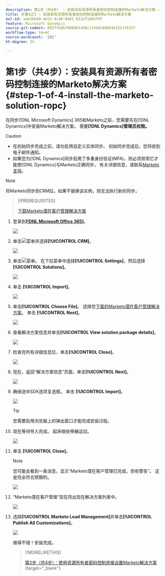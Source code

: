 ```yaml
---
description: 第1步（共4步） — 安装具有资源所有者密码控制连接的Marketo解决方案 — Marketo文档 — 产品文档
title: 步骤4之1 — 安装具有资源所有者密码控制连接的Marketo解决方案
exl-id: aab3bbb8-4e52-4c40-94d1-631af1d63f9f
feature: Microsoft Dynamics
source-git-commit: 0d37fbdb7d08901458c1744dc68893e155176327
workflow-type: tm+mt
source-wordcount: '282'
ht-degree: 2%

---
```


# 第1步（共4步）：安装具有资源所有者密码控制连接的Marketo解决方案 {#step-1-of-4-install-the-marketo-solution-ropc}

在同步[!DNL Microsoft Dynamics] 365和Marketo之前，您需要先在[!DNL Dynamics]中安装Marketo解决方案。 需要&#x200B;**[!DNL Dynamics]管理员权限。**

>[!CAUTION]
>
>* 在初始同步完成之前，请勿启用自定义实体同步。 初始同步完成后，您将收到电子邮件通知。
>* 如果您为[!DNL Dynamics]同步启用了多重身份验证(MFA)，则必须禁用它才能使[!DNL Dynamics]与Marketo正确同步。 有关详细信息，请联系[Marketo支持](https://nation.marketo.com/t5/Support/ct-p/Support)。

>[!NOTE]
>
>将Marketo同步到CRM后，如果不替换该实例，则无法执行新的同步。

>[!PREREQUISITES]
>
>[下载Marketo潜在客户管理解决方案](/help/marketo/product-docs/crm-sync/microsoft-dynamics-sync/sync-setup/download-the-marketo-lead-management-solution.md)

1. 登录到&#x200B;**[[!DNL Microsoft Office 365]](https://login.microsoftonline.com/)**。

   ![](assets/image2015-3-16-15-3a58-3a55.png)

1. 单击![](assets/image2015-3-16-16-3a1-3a13.png)菜单并选择&#x200B;**[!UICONTROL CRM]**。

   ![](assets/image2015-3-16-16-3a0-3a10.png)

1. 单击![](assets/image2015-5-13-10-3a5-3a8.png)菜单。 在下拉菜单中选择&#x200B;**[!UICONTROL Settings]**，然后选择&#x200B;**[!UICONTROL Solutions]**。

   ![](assets/image2015-5-13-10-3a4-3a1.png)

1. 单击 **[!UICONTROL Import]**。

   ![](assets/image2015-3-19-8-3a34-3a8.png)

1. 单击&#x200B;**[!UICONTROL Choose File]**。 选择您[下载的Marketo潜在客户管理解决方案](/help/marketo/product-docs/crm-sync/microsoft-dynamics-sync/sync-setup/download-the-marketo-lead-management-solution.md)。 单击 **[!UICONTROL Next]**。

   ![](assets/image2015-10-9-14-3a44-3a14.png)

1. 查看解决方案信息并单击&#x200B;**[!UICONTROL View solution package details]**。

   ![](assets/image2015-10-9-15-3a4-3a16.png)

1. 检查完所有详细信息后，单击&#x200B;**[!UICONTROL Close]**。

   ![](assets/image2015-10-9-14-3a57-3a3.png)

1. 现在，返回“解决方案信息”页面，单击&#x200B;**[!UICONTROL Next]**。

   ![](assets/image2015-10-9-14-3a59-3a24.png)

1. 确保选中SDK选项复选框。 单击 **[!UICONTROL Import]**。

   ![](assets/image2015-10-9-15-3a7-3a12.png)

   >[!TIP]
   >
   >您需要启用浏览器上的弹出窗口才能完成安装过程。

1. 现在等待导入完成。 起床做些伸展运动。

   ![](assets/image2015-3-11-11-3a34-3a9.png)

1. 单击 **[!UICONTROL Close]**。

   >[!NOTE]
   >
   >您可能会看到一条消息，显示“Marketo潜在客户管理已完成，但有警告”。 这是完全符合预期的。

   ![](assets/image2015-3-13-9-3a54-3a39.png)

1. “Marketo潜在客户管理”现在将出现在解决方案列表中。

   ![](assets/image2015-3-19-8-3a40-3a38.png)

1. 选择&#x200B;**[!UICONTROL Marketo Lead Management]**&#x200B;并单击&#x200B;**[!UICONTROL Publish All Customizations]**。

   ![](assets/image2015-3-19-8-3a41-3a21.png)

   做得不错！安装完成。

   >[!MORELIKETHIS]
   >
   >[第2步（共4步）：使用资源所有者密码控制连接设置Marketo解决方案](/help/marketo/product-docs/crm-sync/microsoft-dynamics-sync/sync-setup/microsoft-dynamics-365-with-ropc-connection/step-2-of-4-set-up.md){target="_blank"}
